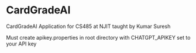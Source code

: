 # CardGradeAI
CardGradeAI Application for CS485 at NJIT taught by Kumar Suresh

Must create apikey.properties in root directory with CHATGPT_APIKEY set to your API key